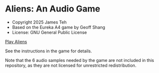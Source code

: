 # Aliens: An Audio Game

- Copyright 2025 James Teh
- Based on the Eureka A4 game by Geoff Shang
- License: GNU General Public License

[Play Aliens](https://files.jantrid.net/aliens/)

See the instructions in the game for details.

Note that the 6 audio samples needed by the game are not included in this repository, as they are not licensed for unrestricted redistribution.
